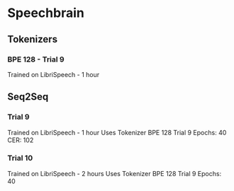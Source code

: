 # Speechbrain

## Tokenizers
### BPE 128 - Trial 9
Trained on LibriSpeech - 1 hour

## Seq2Seq
### Trial 9
Trained on LibriSpeech - 1 hour
Uses Tokenizer BPE 128 Trial 9
Epochs: 40
CER: 102

### Trial 10
Trained on LibriSpeech - 2 hours
Uses Tokenizer BPE 128 Trial 9
Epochs: 40
